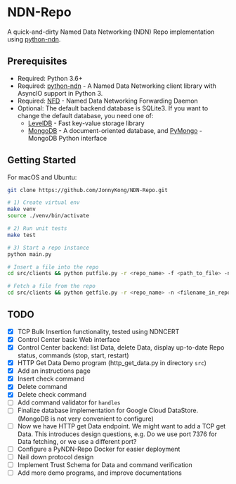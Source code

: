 # NDN-Repo

A quick-and-dirty Named Data Networking (NDN) Repo implementation using [python-ndn](https://github.com/zjkmxy/python-ndn).

## Prerequisites

* Required: Python 3.6+
* Required: [python-ndn](https://github.com/zjkmxy/python-ndn) - A Named Data Networking client library with AsyncIO support in Python 3.
* Required: [NFD](https://github.com/named-data/NFD) - Named Data Networking Forwarding Daemon
* Optional: The default backend database is SQLite3. If you want to change the default database, you need one of:
  * [LevelDB](https://github.com/google/leveldb) - Fast key-value storage library
  * [MongoDB](https://www.mongodb.com) - A document-oriented database, and [PyMongo](https://api.mongodb.com/python/current/) - MongoDB Python interface

## Getting Started

For macOS and Ubuntu:

```bash
git clone https://github.com/JonnyKong/NDN-Repo.git

# 1) Create virtual env
make venv
source ./venv/bin/activate

# 2) Run unit tests
make test

# 3) Start a repo instance
python main.py

# Insert a file into the repo
cd src/clients && python putfile.py -r <repo_name> -f <path_to_file> -n <filename_in_repo>

# Fetch a file from the repo
cd src/clients && python getfile.py -r <repo_name> -n <filename_in_repo>
```

## TODO

- [x] TCP Bulk Insertion functionality, tested using NDNCERT
- [x] Control Center basic Web interface
- [x] Control Center backend: list Data, delete Data, display up-to-date Repo status, commands (stop, start, restart)
- [x] HTTP Get Data Demo program (http_get_data.py in directory `src`)
- [x] Add an instructions page
- [x] Insert check command
- [x] Delete command
- [x] Delete check command
- [ ] Add command validator for `handles`
- [ ] Finalize database implementation for Google Cloud DataStore. (MongoDB is not very convenient to configure)
- [ ] Now we have HTTP get Data endpoint. We might want to add a TCP get Data. This introduces design questions, e.g. Do we use port 7376 for Data fetching, or we use a different port?
- [ ] Configure a PyNDN-Repo Docker for easier deployment
- [ ] Nail down protocol design
- [ ] Implement Trust Schema for Data and command verification
- [ ] Add more demo programs, and improve documentations
